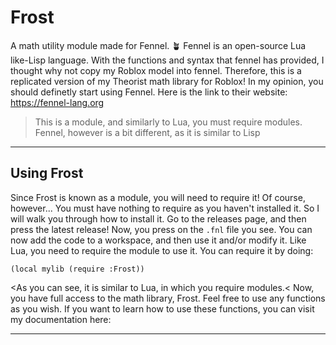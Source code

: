 # Frost
A math utility module made for Fennel. 🪴 Fennel is an open-source Lua like-Lisp language.
With the functions and syntax that fennel has provided, I thought why not copy my Roblox model into fennel.
Therefore, this is a replicated version of my Theorist math library for Roblox!
In my opinion, you should definetly start using Fennel. Here is the link to their website: https://fennel-lang.org

>This is a module, and similarly to Lua, you must require modules.
Fennel, however is a bit different, as it is similar to Lisp


---
## Using Frost
Since Frost is known as a module, you will need to require it! Of course, however... You must have nothing to require as you haven't installed it. So I will walk you through how to install it. Go to the releases page, and then press the latest release! Now, you press on the ```.fnl``` file you see. You can now add the code to a workspace, and then use it and/or modify it. Like Lua, you need to require the module to use it. You can require it by doing:
```fnl
(local mylib (require :Frost))
```
<As you can see, it is similar to Lua, in which you require modules.<
Now, you have full access to the math library, Frost. Feel free to use any functions as you wish.
If you want to learn how to use these functions, you can visit my documentation here:


---
